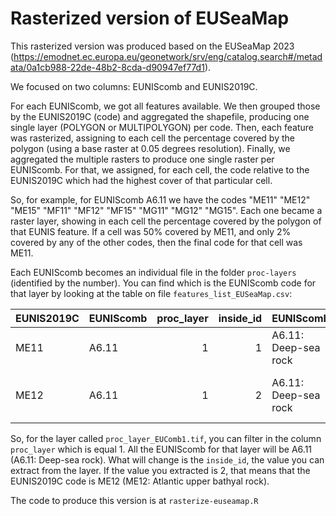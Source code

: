# Rasterized version of EUSeaMap

This rasterized version was produced based on the EUSeaMap 2023 (https://emodnet.ec.europa.eu/geonetwork/srv/eng/catalog.search#/metadata/0a1cb988-22de-48b2-8cda-d90947ef77d1).

We focused on two columns: EUNIScomb and EUNIS2019C.

For each EUNIScomb, we got all features available. We then grouped those by the EUNIS2019C (code) and aggregated the shapefile, producing one single layer (POLYGON or MULTIPOLYGON) per code. Then, each feature was rasterized, assigning to each cell the percentage covered by the polygon (using a base raster at 0.05 degrees resolution). Finally, we aggregated the multiple rasters to produce one single raster per EUNIScomb. For that, we assigned, for each cell, the code relative to the EUNIS2019C which had the highest cover of that particular cell.

So, for example, for EUNIScomb A6.11 we have the codes "ME11" "ME12" "ME15" "MF11" "MF12" "MF15" "MG11" "MG12" "MG15". Each one became a raster layer, showing in each cell the percentage covered by the polygon of that EUNIS feature. If a cell was 50% covered by ME11, and only 2% covered by any of the other codes, then the final code for that cell was ME11.

Each EUNIScomb becomes an individual file in the folder `proc-layers` (identified by the number). You can find which is the EUNIScomb code for that layer by looking at the table on file `features_list_EUSeaMap.csv`:

|EUNIS2019C |EUNIScomb | proc_layer| inside_id|EUNIScombD           |EUNIS2019D                        |
|:----------|:---------|----------:|---------:|:--------------------|:---------------------------------|
|ME11       |A6.11     |          1|         1|A6.11: Deep-sea rock |ME11: Arctic upper bathyal rock   |
|ME12       |A6.11     |          1|         2|A6.11: Deep-sea rock |ME12: Atlantic upper bathyal rock |

So, for the layer called `proc_layer_EUComb1.tif`, you can filter in the column `proc_layer` which is equal 1. All the EUNIScomb for that layer will be A6.11 (A6.11: Deep-sea rock). What will change is the `inside_id`, the value you can extract from the layer. If the value you extracted is 2, that means that the EUNIS2019C code is ME12 (ME12: Atlantic upper bathyal rock).

The code to produce this version is at `rasterize-euseamap.R`